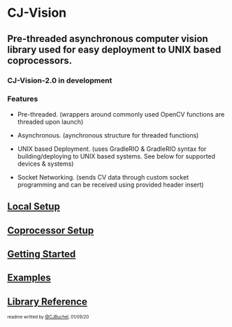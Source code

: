 # CJ-Vision

## Pre-threaded asynchronous computer vision library used for easy deployment to UNIX based coprocessors.

### CJ-Vision-2.0 in development


### Features
- Pre-threaded. (wrappers around commonly used OpenCV functions are threaded upon launch)

- Asynchronous. (aynchronous structure for threaded functions)

- UNIX based Deployment. (uses GradleRIO & GradleRIO syntax for building/deploying to UNIX based systems. See below for supported devices & systems)

- Socket Networking. (sends CV data through custom socket programming and can be received using provided header insert)

## [Local Setup](documentation/local.md)
## [Coprocessor Setup](documentation/coproc.md)
## [Getting Started](documentation/gettingStarted.md)
## [Examples](documentation/?)
## [Library Reference](documentation/?)

<sub><sup>readme writted by [@CJBuchel](https://github.com/CJBuchel), 01/09/20</sup></sub>